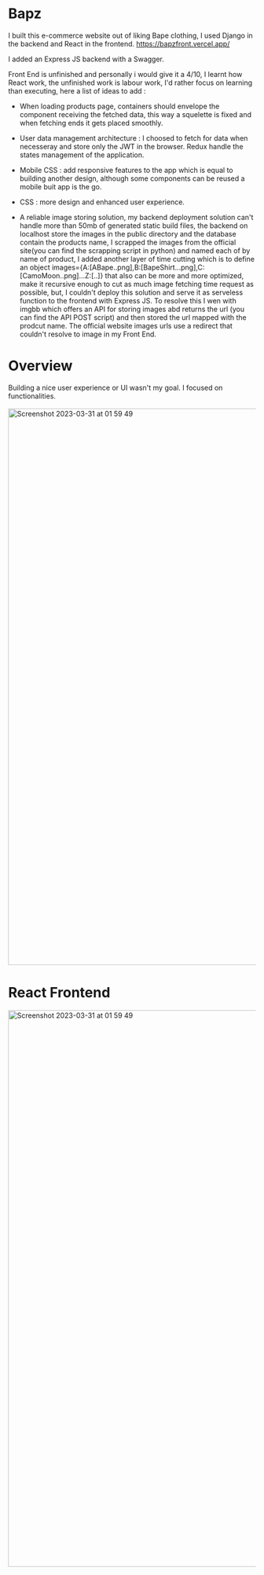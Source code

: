 
<h1>Bapz</h1>

I built this e-commerce website out of liking Bape clothing, I used Django in the backend and React in the frontend.
https://bapzfront.vercel.app/
<br>

I added an Express JS backend with a Swagger.
<br>

Front End is unfinished and personally i would give it a 4/10, I learnt how React work, the unfinished work is labour work, I'd rather focus on learning than executing, here a list of ideas to add :
  - When loading products page, containers should envelope the component receiving the fetched data, this way a squelette is fixed and when fetching ends  it gets placed smoothly.
  
  - User data management architecture : I choosed to fetch for data when necesseray and store only the JWT in the browser. Redux handle the states        management of the application.
  
  - Mobile CSS : add responsive features to the app which is equal to building another design, although some components can be reused a mobile buit app is the go.
  
  - CSS : more design and enhanced user experience.
  
  - A reliable image storing solution, my backend deployment solution can't handle more than 50mb of generated static build files, the backend on localhost store the images in the public directory and the database contain the products name, I scrapped the images from the official site(you can find the scrapping script in python) and named each of by name of product, I added another layer of time cutting which is to define an object images={A:[ABape..png],B:[BapeShirt...png],C:[CamoMoon..png]...Z:[..]} that also can be more and more optimized, make it recursive enough to cut as much image fetching time request as possible, but, I couldn't deploy this solution and serve it as serveless function to the frontend with Express JS. To resolve this  I wen with imgbb which offers an API for storing images abd returns the url (you can find the API POST script) and then stored the url mapped with the prodcut name. The official website images urls use a redirect that couldn't resolve to image in my Front End.
  
<h1>Overview</h1>
Building a nice user experience or UI wasn't my goal. I focused on functionalities. 
<br>
<br>
<img width="1133" alt="Screenshot 2023-03-31 at 01 59 49" src="https://user-images.githubusercontent.com/55606953/228997919-a28bf2cc-f4ab-467d-b39b-51b73d8cc554.gif">

<br>
<h1>React Frontend</h1>
<img width="1133" alt="Screenshot 2023-03-31 at 01 59 49" src="https://user-images.githubusercontent.com/55606953/228990905-97b59dbb-09d0-42b2-94ae-fc5e3bf64df1.png">
